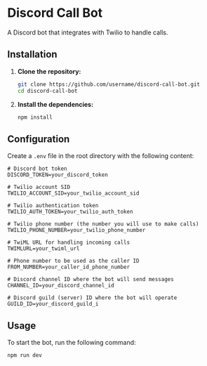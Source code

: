 # Discord Call Bot

A Discord bot that integrates with Twilio to handle calls.

## Installation

1. **Clone the repository:**

   ```bash
   git clone https://github.com/username/discord-call-bot.git
   cd discord-call-bot
   ```

2. **Install the dependencies:**

   ```bash
   npm install
   ```

## Configuration

Create a `.env` file in the root directory with the following content:

```env
# Discord bot token
DISCORD_TOKEN=your_discord_token

# Twilio account SID
TWILIO_ACCOUNT_SID=your_twilio_account_sid

# Twilio authentication token
TWILIO_AUTH_TOKEN=your_twilio_auth_token

# Twilio phone number (the number you will use to make calls)
TWILIO_PHONE_NUMBER=your_twilio_phone_number

# TwiML URL for handling incoming calls
TWIMLURL=your_twiml_url

# Phone number to be used as the caller ID
FROM_NUMBER=your_caller_id_phone_number

# Discord channel ID where the bot will send messages
CHANNEL_ID=your_discord_channel_id

# Discord guild (server) ID where the bot will operate
GUILD_ID=your_discord_guild_i
```

## Usage

To start the bot, run the following command:

```bash
npm run dev
```

